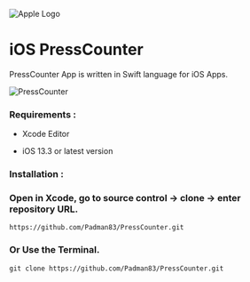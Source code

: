![Apple Logo](https://user-images.githubusercontent.com/45048950/73131198-bca1e580-4041-11ea-8f8d-ebfd844f0e64.png) 

# iOS PressCounter

PressCounter App is written in Swift language for iOS Apps.

![PressCounter](https://user-images.githubusercontent.com/45048950/74591290-af30b780-5051-11ea-93de-7d8b997667b5.gif)

### Requirements :

* Xcode Editor

* iOS 13.3 or latest version

### Installation :

### Open in Xcode, go to source control -> clone -> enter repository URL.

```
https://github.com/Padman83/PressCounter.git
```

### Or Use the Terminal.

```
git clone https://github.com/Padman83/PressCounter.git
```
